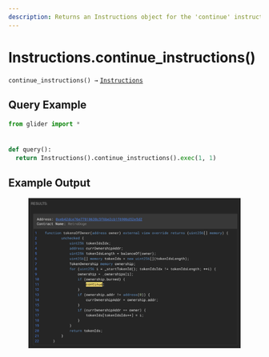 ```yaml
---
description: Returns an Instructions object for the 'continue' instructions
---
```


# Instructions.continue\_instructions()

`continue_instructions() →` [`Instructions`](./)

## Query Example

```python
from glider import *


def query():
  return Instructions().continue_instructions().exec(1, 1)
```

## Example Output

<figure><img src="../../.gitbook/assets/image (243).png" alt=""><figcaption></figcaption></figure>
